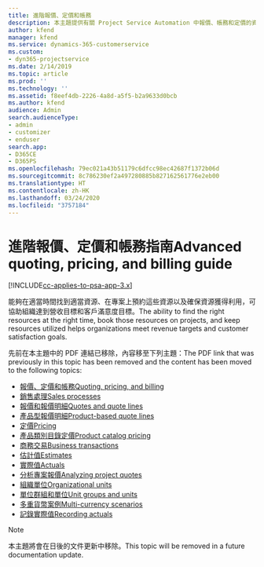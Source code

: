 ```yaml
---
title: 進階報價、定價和帳務
description: 本主題提供有關 Project Service Automation 中報價、帳務和定價的資訊。
author: kfend
manager: kfend
ms.service: dynamics-365-customerservice
ms.custom:
- dyn365-projectservice
ms.date: 2/14/2019
ms.topic: article
ms.prod: ''
ms.technology: ''
ms.assetid: f8eef4db-2226-4a8d-a5f5-b2a9633d0bcb
ms.author: kfend
audience: Admin
search.audienceType:
- admin
- customizer
- enduser
search.app:
- D365CE
- D365PS
ms.openlocfilehash: 79ec021a43b51179c6dfcc98ec42687f1372b06d
ms.sourcegitcommit: 8c786230ef2a497280885b827162561776e2eb00
ms.translationtype: HT
ms.contentlocale: zh-HK
ms.lasthandoff: 03/24/2020
ms.locfileid: "3757184"
---
```

# <a name="advanced-quoting-pricing-and-billing-guide"></a><span data-ttu-id="e8ef1-103">進階報價、定價和帳務指南</span><span class="sxs-lookup"><span data-stu-id="e8ef1-103">Advanced quoting, pricing, and billing guide</span></span>

[!INCLUDE[cc-applies-to-psa-app-3.x](../../includes/cc-applies-to-psa-app-3x.md)]

<span data-ttu-id="e8ef1-104">能夠在適當時間找到適當資源、在專案上預約這些資源以及確保資源獲得利用，可協助組織達到營收目標和客戶滿意度目標。</span><span class="sxs-lookup"><span data-stu-id="e8ef1-104">The ability to find the right resources at the right time, book those resources on projects, and keep resources utilized helps organizations meet revenue targets and customer satisfaction goals.</span></span> 

<span data-ttu-id="e8ef1-105">先前在本主題中的 PDF 連結已移除，內容移至下列主題：</span><span class="sxs-lookup"><span data-stu-id="e8ef1-105">The PDF link that was previously in this topic has been removed and the content has been moved to the following topics:</span></span>

- [<span data-ttu-id="e8ef1-106">報價、定價和帳務</span><span class="sxs-lookup"><span data-stu-id="e8ef1-106">Quoting, pricing, and billing</span></span>](../quote-bill-price.md)
- [<span data-ttu-id="e8ef1-107">銷售處理</span><span class="sxs-lookup"><span data-stu-id="e8ef1-107">Sales processes</span></span>](../basic-sales-process.md)
- [<span data-ttu-id="e8ef1-108">報價和報價明細</span><span class="sxs-lookup"><span data-stu-id="e8ef1-108">Quotes and quote lines</span></span>](../basic-quote-lines.md)
- [<span data-ttu-id="e8ef1-109">產品型報價明細</span><span class="sxs-lookup"><span data-stu-id="e8ef1-109">Product-based quote lines</span></span>](../product-based-quote-lines.md)
- [<span data-ttu-id="e8ef1-110">定價</span><span class="sxs-lookup"><span data-stu-id="e8ef1-110">Pricing</span></span>](../basic-pricing.md)
- [<span data-ttu-id="e8ef1-111">產品類別目錄定價</span><span class="sxs-lookup"><span data-stu-id="e8ef1-111">Product catalog pricing</span></span>](../product-catalog-pricing.md)
- [<span data-ttu-id="e8ef1-112">商務交易</span><span class="sxs-lookup"><span data-stu-id="e8ef1-112">Business transactions</span></span>](../basic-business-transactions.md)
- [<span data-ttu-id="e8ef1-113">估計值</span><span class="sxs-lookup"><span data-stu-id="e8ef1-113">Estimates</span></span>](../estimates.md)
- [<span data-ttu-id="e8ef1-114">實際值</span><span class="sxs-lookup"><span data-stu-id="e8ef1-114">Actuals</span></span>](../actuals.md)
- [<span data-ttu-id="e8ef1-115">分析專案報價</span><span class="sxs-lookup"><span data-stu-id="e8ef1-115">Analyzing project quotes</span></span>](../basic-analyzing-quotes.md)
- [<span data-ttu-id="e8ef1-116">組織單位</span><span class="sxs-lookup"><span data-stu-id="e8ef1-116">Organizational units</span></span>](../advanced-organizational.md)
- [<span data-ttu-id="e8ef1-117">單位群組和單位</span><span class="sxs-lookup"><span data-stu-id="e8ef1-117">Unit groups and units</span></span>](../advanced-units.md)
- [<span data-ttu-id="e8ef1-118">多重貨幣案例</span><span class="sxs-lookup"><span data-stu-id="e8ef1-118">Multi-currency scenarios</span></span>](../advanced-currency.md)
- [<span data-ttu-id="e8ef1-119">記錄實際值</span><span class="sxs-lookup"><span data-stu-id="e8ef1-119">Recording actuals</span></span>](../advanced-actuals.md)

> [!NOTE]
> <span data-ttu-id="e8ef1-120">本主題將會在日後的文件更新中移除。</span><span class="sxs-lookup"><span data-stu-id="e8ef1-120">This topic will be removed in a future documentation update.</span></span> 
